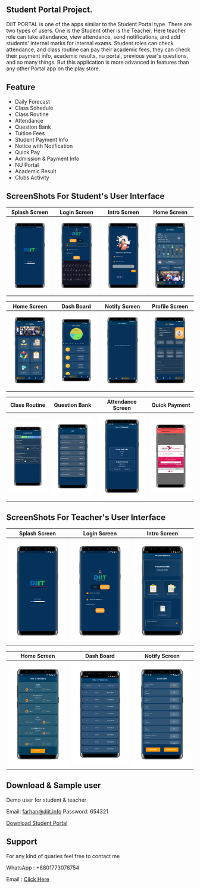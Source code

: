 ## Student Portal Project.

DIIT PORTAL is one of the apps similar to the Student Portal type. There are two types of users. One is the Student other is the Teacher.  Here teacher role can take attendance, view attendance, send notifications, and add students' internal marks for internal exams. Student roles can check attendance, and class routine can pay their academic fees, they can check their payment info, academic results, nu portal, previous year's questions, and so many things. But this application is more advanced in features than any other Portal app on the play store. 


## Feature

* Daily Forecast
* Class Schedule
* Class Routine
* Attendance 
* Question Bank
* Tuition Fees 
* Student Payment Info
* Notice with Notification
* Quick Pay
* Admission & Payment Info
* NU Portal
* Academic Result
* Clubs Activity


## ScreenShots For Student's User Interface
[splash]: https://github.com/farhansadikgalib/raw/blob/master/Student%20Portal/STUDENT/splash%20screen.PNG
[loginpage]:https://github.com/farhansadikgalib/raw/blob/master/Student%20Portal/STUDENT/student_loginpage.PNG
[welcome]:https://github.com/farhansadikgalib/raw/blob/master/Student%20Portal/STUDENT/welcome%20screen.PNG
[homepage1]:https://github.com/farhansadikgalib/raw/blob/master/Student%20Portal/STUDENT/homepage1.PNG
[homepage2]:https://github.com/farhansadikgalib/raw/blob/master/Student%20Portal/STUDENT/homepage.PNG
[fees]:https://github.com/farhansadikgalib/raw/blob/master/Student%20Portal/STUDENT/fees.PNG
[classroutine]:https://github.com/farhansadikgalib/raw/blob/master/Student%20Portal/STUDENT/class%20routine.PNG
[questionbank]:https://github.com/farhansadikgalib/raw/blob/master/Student%20Portal/STUDENT/question%20bank.PNG
[depertment]:https://github.com/farhansadikgalib/raw/blob/master/Student%20Portal/STUDENT/select%20depertment.PNG
[attendance]:https://github.com/farhansadikgalib/raw/blob/master/Student%20Portal/STUDENT/view%20addtendance.PNG
[subattendance]:https://github.com/farhansadikgalib/raw/blob/master/Student%20Portal/STUDENT/view%20subattendance.PNG
[helpingbirds]:https://github.com/farhansadikgalib/raw/blob/master/Student%20Portal/STUDENT/helping%20birds.PNG
[quickpay]:https://github.com/farhansadikgalib/raw/blob/master/Student%20Portal/STUDENT/quick%20pay.PNG
[notification]:https://github.com/farhansadikgalib/raw/blob/master/Student%20Portal/STUDENT/notification.PNG
[dashboard]:https://github.com/farhansadikgalib/raw/blob/master/Student%20Portal/STUDENT/student%20dashboard.PNG
[profile]:https://github.com/farhansadikgalib/raw/blob/master/Student%20Portal/STUDENT/student%20profile.PNG





|    Splash Screen   |    Login Screen    |    Intro Screen    |    Home Screen     |
| :-------------: | :-------------: | :-------------: | :-------------: |
|![alt text][splash]|![alt text][loginpage]|![alt text][welcome]|![alt text][homepage1]|

|   Home    Screen   |     Dash  Board    |   Notify  Screen   |  Profile   Screen  |
| :-------------: | :-------------: | :-------------: | :-------------: |
|![alt text][homepage2]|![alt text][dashboard]|![alt text][notification]|![alt text][profile]|

|   Class  Routine   |   Question Bank    |Attendance  Screen |     Quick Payment |
| :-------------: | :-------------: | :-------------: | :-------------: |
|![alt text][classroutine]|![alt text][questionbank]|![alt text][subattendance]|![alt text][quickpay]|

<!-- | Attendance  Screen |  Auth Screen|Intro Screen| Home Screen |
| :-------------: | :-------------: | :-------------: | :-------------: |
|![alt text][]|![alt text][depertment]|![alt text][quickpay]|![alt text][helpingbirds]| -->


<!-- |  Student Portal |   Profile | Class Routine  | Add Course |
| ------------- |:-------------: |:------:|:---------------------:|
|![alt text][portal]  | ![alt text][profile] | ![alt text][routine]  | ![alt text][addCourse]|

|  Course List |   Student List | Add Teacher  | Techer Panel |
| ------------- |:-------------: |:------:|:---------------------:|
|![alt text][CourseList]  | ![alt text][studentList] | ![alt text][addTeacher]  | ![alt text][techerPanlen]|

|  Take  Attendence |   Teacher View Attendance | Student View Attendance |
| ------------- |:-------------: |:------:|
|![alt text][TakeAttendence]  | ![alt text][TeacherViewAttendance] | ![alt text][studentViewAttendance] | -->




## ScreenShots For Teacher's User Interface










[teacherloginpage]:https://github.com/farhansadikgalib/raw/blob/master/Student%20Portal/TEACHER/teacher%20loginpage.PNG
[teachersprofile]:https://github.com/farhansadikgalib/raw/blob/master/Student%20Portal/TEACHER/teacher%20profile.PNG
[takeattendance]:https://github.com/farhansadikgalib/raw/blob/master/Student%20Portal/TEACHER/take%20attendance.PNG
[faculty profile]:https://github.com/farhansadikgalib/raw/blob/master/Student%20Portal/TEACHER/faculty%20profile.PNG
[classno]:https://github.com/farhansadikgalib/raw/blob/master/Student%20Portal/TEACHER/class%20no.PNG
[examtype]:https://github.com/farhansadikgalib/raw/blob/master/Student%20Portal/TEACHER/exam%20type.PNG
[exammark]:https://github.com/farhansadikgalib/raw/blob/master/Student%20Portal/TEACHER/student%20exammark.PNG





|    Splash Screen   |    Login Screen    |    Intro Screen    |
| :-------------: | :-------------: | :-------------: |
|![alt text][splash]|![alt text][teacherloginpage]|![alt text][teachersprofile]|

|   Home    Screen   |     Dash  Board    |   Notify  Screen   | 
| :-------------: | :-------------: | :-------------: | 
|![alt text][takeattendance]|![alt text][classno]|![alt text][exammark]|



## Download & Sample user

Demo user for student & teacher

Email: farhan@diit.info
Password: 654321

<a href="https://gamergirl.pro/KBMSNA" title="Download Student Portal" download> Download Student Portal</a>


## Support
For any kind of quaries feel free to contact me

WhatsApp : +8801773076754
  
Email :    <a href="mailto:farhansadikgalib@gmail.com?">Click Here</a>



<!-- 
## Prototype

<a href="https://www.figma.com/proto/IeIYYLEYNQaNKzkzsGRBEs/DiiT-Portal?node-id=1%3A9&scaling=scale-down&page-id=0%3A1&starting-point-node-id=1%3A9">
DiiT Portal</a> -->

